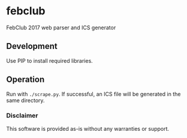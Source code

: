 # febclub
FebClub 2017 web parser and ICS generator

## Development
Use PIP to install required libraries.

## Operation
Run with `./scrape.py`. If successful, an ICS file will be generated in the same directory.

### Disclaimer
This software is provided as-is without any warranties or support.
